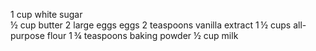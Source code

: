 1 cup white sugar  
½ cup butter
2 large eggs eggs
2 teaspoons vanilla extract
1 ½ cups all-purpose flour
1 ¾ teaspoons baking powder
½ cup milk